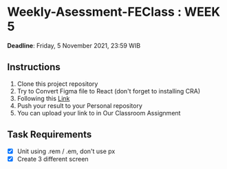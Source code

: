# Weekly-Asessment-FEClass : **WEEK 5**

**Deadline**: Friday, 5 November 2021, 23:59 WIB

## Instructions

1. Clone this project repository
2. Try to Convert Figma file to React (don't forget to installing CRA)
3. Following this [Link](https://www.figma.com/file/5Y47YXJgt2DoezlF7Y4Ytq/A-Simple-Landing-Page?node-id=0%3A1)
4. Push your result to your Personal repository
5. You can upload your link to in Our Classroom Assignment

## Task Requirements

- [x] Unit using .rem / .em, don't use px
- [x] Create 3 different screen
